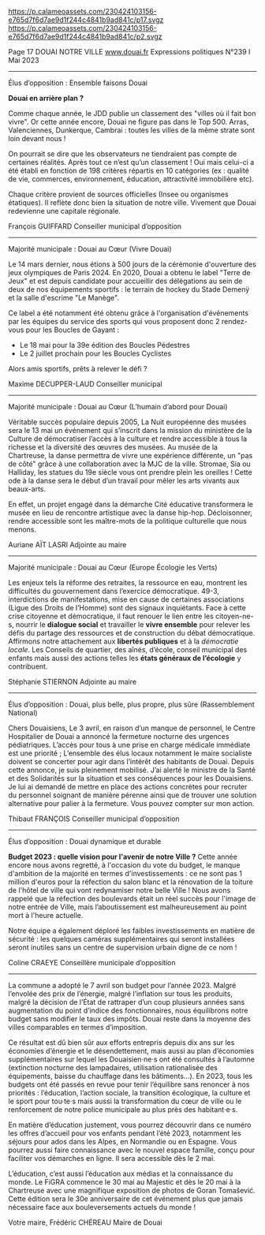 https://p.calameoassets.com/230424103156-e765d7f6d7ae9d1f244c4841b9ad841c/p17.svgz
https://p.calameoassets.com/230424103156-e765d7f6d7ae9d1f244c4841b9ad841c/p2.svgz

Page  17
DOUAI NOTRE VILLE
www.douai.fr
Expressions politiques
N°239   I
Mai 2023

---

Élus d’opposition : Ensemble faisons Douai

**Douai en arrière plan ?**

Comme chaque année, le JDD publie un classement des "villes où il fait bon vivre". Or cette année encore, Douai ne figure pas dans le Top 500. Arras, Valenciennes, Dunkerque, Cambrai : toutes les villes de la même strate sont loin devant nous !

On pourrait se dire que les observateurs ne tiendraient pas compte de certaines réalités. Après tout ce n’est qu’un classement ! Oui mais celui-ci a été établi en fonction de 198 critères répartis en 10 catégories (ex : qualité de vie, commerces, environnement, éducation, attractivité immobilière etc).

Chaque critère provient de sources officielles (Insee ou organismes étatiques). Il reflète donc bien la situation de notre ville. Vivement que Douai redevienne une capitale régionale.

François GUIFFARD
Conseiller municipal d’opposition

---

Majorité municipale : Douai au Cœur (Vivre Douai)

Le 14 mars dernier, nous étions à 500 jours de la cérémonie d'ouverture des jeux olympiques de Paris 2024. En 2020, Douai a obtenu le label "Terre de Jeux" et est depuis candidate pour accueillir des délégations au sein de deux de nos équipements sportifs : le terrain de hockey du Stade Demenÿ et la salle d'escrime "Le Manège".

Ce label a été notamment été obtenu grâce à l'organisation d'événements par les équipes du service des sports qui vous proposent donc 2 rendez-vous pour les Boucles de Gayant :
- Le 18 mai pour la 39e édition des Boucles Pédestres
- Le 2 juillet prochain pour les Boucles Cyclistes

Alors amis sportifs, prêts à relever le défi ?

Maxime DECUPPER-LAUD
Conseiller municipal

---

Majorité municipale : Douai au Cœur (L’humain d’abord pour Douai)

Véritable succès populaire depuis 2005, La Nuit européenne des musées sera le 13 mai un événement qui s’inscrit dans la mission du ministère de la Culture de démocratiser l’accès à la culture et rendre accessible à tous la richesse et la diversité des œuvres des musées. Au musée de la Chartreuse, la danse permettra de vivre une expérience différente, un "pas de côté" grâce à une collaboration avec la MJC de la ville. Stromae, Sia ou Halliday, les statues du 19e siècle vous ont prendre plein les oreilles ! Cette ode à la danse sera le début d’un travail pour mêler les arts vivants aux beaux-arts.

En effet, un projet engagé dans la démarche Cité éducative transformera le musée en lieu de rencontre artistique avec la danse hip-hop. Décloisonner, rendre accessible sont les maître-mots de la politique culturelle que nous menons.

Auriane AÏT LASRI
Adjointe au maire

---

Majorité municipale : Douai au Cœur (Europe Écologie les Verts)

Les enjeux tels la réforme des retraites, la ressource en eau, montrent les difficultés du gouvernement dans l’exercice démocratique. 49-3, interdictions de manifestations, mise en cause de certaines associations (Ligue des Droits de l’Homme) sont des signaux inquiétants.
Face à cette crise citoyenne et démocratique, il faut renouer le lien entre les citoyen-ne-s, nourrir le **dialogue social** et travailler le **vivre ensemble** pour relever les défis du partage des ressources et de construction du débat démocratique.
Affirmons notre attachement aux **libertés publiques** et à la *démocratie locale*.
Les Conseils de quartier, des aînés, d’école, conseil municipal des enfants mais aussi des actions telles les **états généraux de l’écologie** y contribuent.

Stéphanie STIERNON
Adjointe au maire

---

Élus d’opposition : Douai, plus belle, plus propre, plus sûre (Rassemblement National)

Chers Douaisiens,
Le 3 avril, en raison d’un manque de personnel, le Centre Hospitalier de Douai a annoncé la fermeture nocturne des urgences pédiatriques. L’accès pour tous à une prise en charge médicale immédiate est une priorité ; L’ensemble des élus locaux notamment le maire socialiste doivent se concerter pour agir dans l’intérêt des habitants de Douai.
Depuis cette annonce, je suis pleinement mobilisé. J’ai alerté le ministre de la Santé et des Solidarités sur la situation et ses conséquences pour les Douaisiens.  Je lui ai demandé de mettre en place des actions concrètes pour recruter du personnel soignant de manière pérenne ainsi que de trouver une solution alternative pour palier à la fermeture.
Vous pouvez compter sur mon action.

Thibaut FRANÇOIS
Conseiller municipal d’opposition

---

Élus d’opposition : Douai dynamique et durable

**Budget 2023 : quelle vision
pour l'avenir de notre Ville ?**
Cette année encore nous avons regretté, à l'occasion du vote du budget, le manque d'ambition de la majorité en termes d'investissements : ce ne sont pas 1 million d'euros pour la réfection du salon blanc et la rénovation de la toiture de l'hôtel de ville qui vont redynamiser notre belle Ville ! Nous avons rappelé que la réfection des boulevards était un réel succès pour l'image de notre entrée de Ville, mais l’aboutissement est malheureusement au point mort à l'heure actuelle.

Notre équipe a également déploré les faibles investissements en matière de sécurité : les quelques caméras supplémentaires qui seront installées seront inutiles sans un centre de supervision urbain digne de ce nom !

Coline CRAEYE
Conseillère municipale d’opposition

---

La commune a adopté le 7 avril son budget pour l’année 2023. Malgré l’envolée des prix de l’énergie, malgré l’inflation sur tous les produits, malgré la décision de l’État de rattraper d’un coup plusieurs années sans augmentation du point d’indice des fonctionnaires, nous équilibrons notre budget sans modifier le taux des impôts. Douai reste dans la moyenne des villes comparables en termes d’imposition.

Ce résultat est dû bien sûr aux efforts entrepris depuis dix ans sur les économies d’énergie et le désendettement, mais aussi au plan d’économies supplémentaires sur lequel les Douaisien·ne·s ont été consultés à l’automne (extinction nocturne des lampadaires, utilisation rationalisée des équipements, baisse du chauffage dans les bâtiments…). En 2023, tous les budgets ont été passés en revue pour tenir l’équilibre sans renoncer à nos priorités : l’éducation, l’action sociale, la transition écologique, la culture et le sport pour tou·te·s mais aussi la transformation du cœur de ville ou le renforcement de notre police municipale au plus près des habitant·e·s.

En matière d’éducation justement, vous pourrez découvrir dans ce numéro les offres d’accueil pour vos enfants pendant l’été 2023, notamment les séjours pour ados dans les Alpes, en Normandie ou en Espagne. Vous pourrez aussi faire connaissance avec le nouvel espace famille, conçu pour faciliter vos démarches en ligne. Il sera accessible dès le 2 mai.

L’éducation, c’est aussi l’éducation aux médias et la connaissance du monde. Le FiGRA commence le 30 mai au Majestic et dès le 20 mai à la Chartreuse avec une magnifique exposition de photos de Goran Tomašević. Cette édition sera le 30e anniversaire de cet événement plus que jamais nécessaire face aux bouleversements actuels du monde !

Votre maire,
Frédéric CHÉREAU
Maire de Douai